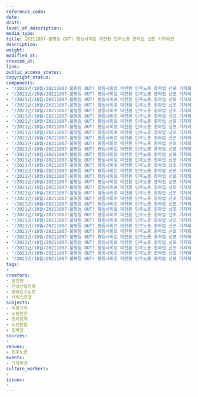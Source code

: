 ```yaml
---
reference_code: 
date: 
draft: 
level_of_description: 
media_type: 
title: 20211007-불평등 OUT! 평등사회로 대전환 민주노총 총파업 선포 기자회견
description: 
weight: 
modified_at: 
created_at: 
link: 
public_access_status: 
copyright_status: 
components:
- "/2021년/10월/20211007-불평등 OUT! 평등사회로 대전환 민주노총 총파업 선포 기자회견/_1D28874.jpg"
- "/2021년/10월/20211007-불평등 OUT! 평등사회로 대전환 민주노총 총파업 선포 기자회견/_1D28974.jpg"
- "/2021년/10월/20211007-불평등 OUT! 평등사회로 대전환 민주노총 총파업 선포 기자회견/_1D28884.jpg"
- "/2021년/10월/20211007-불평등 OUT! 평등사회로 대전환 민주노총 총파업 선포 기자회견/_5D40027.jpg"
- "/2021년/10월/20211007-불평등 OUT! 평등사회로 대전환 민주노총 총파업 선포 기자회견/_1D28995.jpg"
- "/2021년/10월/20211007-불평등 OUT! 평등사회로 대전환 민주노총 총파업 선포 기자회견/_1D28965.jpg"
- "/2021년/10월/20211007-불평등 OUT! 평등사회로 대전환 민주노총 총파업 선포 기자회견/_1D28753.jpg"
- "/2021년/10월/20211007-불평등 OUT! 평등사회로 대전환 민주노총 총파업 선포 기자회견/_1D28643.jpg"
- "/2021년/10월/20211007-불평등 OUT! 평등사회로 대전환 민주노총 총파업 선포 기자회견/_5D40018.jpg"
- "/2021년/10월/20211007-불평등 OUT! 평등사회로 대전환 민주노총 총파업 선포 기자회견/_1D28734.jpg"
- "/2021년/10월/20211007-불평등 OUT! 평등사회로 대전환 민주노총 총파업 선포 기자회견/_1D28961.jpg"
- "/2021년/10월/20211007-불평등 OUT! 평등사회로 대전환 민주노총 총파업 선포 기자회견/_1D28838.jpg"
- "/2021년/10월/20211007-불평등 OUT! 평등사회로 대전환 민주노총 총파업 선포 기자회견/_1D28767.jpg"
- "/2021년/10월/20211007-불평등 OUT! 평등사회로 대전환 민주노총 총파업 선포 기자회견/_5D40050.jpg"
- "/2021년/10월/20211007-불평등 OUT! 평등사회로 대전환 민주노총 총파업 선포 기자회견/_1D28937.jpg"
- "/2021년/10월/20211007-불평등 OUT! 평등사회로 대전환 민주노총 총파업 선포 기자회견/_1D28841.jpg"
- "/2021년/10월/20211007-불평등 OUT! 평등사회로 대전환 민주노총 총파업 선포 기자회견/_1D28934.jpg"
- "/2021년/10월/20211007-불평등 OUT! 평등사회로 대전환 민주노총 총파업 선포 기자회견/_5D40106.jpg"
- "/2021년/10월/20211007-불평등 OUT! 평등사회로 대전환 민주노총 총파업 선포 기자회견/_1D28958.jpg"
- "/2021년/10월/20211007-불평등 OUT! 평등사회로 대전환 민주노총 총파업 선포 기자회견/_1D28892.jpg"
- "/2021년/10월/20211007-불평등 OUT! 평등사회로 대전환 민주노총 총파업 선포 기자회견/_5D40079.jpg"
- "/2021년/10월/20211007-불평등 OUT! 평등사회로 대전환 민주노총 총파업 선포 기자회견/_1D28660.jpg"
- "/2021년/10월/20211007-불평등 OUT! 평등사회로 대전환 민주노총 총파업 선포 기자회견/_5D40111.jpg"
- "/2021년/10월/20211007-불평등 OUT! 평등사회로 대전환 민주노총 총파업 선포 기자회견/_1D28947.jpg"
- "/2021년/10월/20211007-불평등 OUT! 평등사회로 대전환 민주노총 총파업 선포 기자회견/_5D40011.jpg"
- "/2021년/10월/20211007-불평등 OUT! 평등사회로 대전환 민주노총 총파업 선포 기자회견/_5D40112.jpg"
- "/2021년/10월/20211007-불평등 OUT! 평등사회로 대전환 민주노총 총파업 선포 기자회견/_1D28792.jpg"
- "/2021년/10월/20211007-불평등 OUT! 평등사회로 대전환 민주노총 총파업 선포 기자회견/_5D40056.jpg"
- "/2021년/10월/20211007-불평등 OUT! 평등사회로 대전환 민주노총 총파업 선포 기자회견/_1D28929.jpg"
- "/2021년/10월/20211007-불평등 OUT! 평등사회로 대전환 민주노총 총파업 선포 기자회견/_1D28825.jpg"
- "/2021년/10월/20211007-불평등 OUT! 평등사회로 대전환 민주노총 총파업 선포 기자회견/_5D40054.jpg"
- "/2021년/10월/20211007-불평등 OUT! 평등사회로 대전환 민주노총 총파업 선포 기자회견/_1D28679.jpg"
tags:
- 
creators:
- 총연맹
- 건설산업연맹
- 공공운수노조
- 서비스연맹
subjects:
- 비정규직
- 노동안전
- 정치정책
- 노조탄압
- 총파업
sources:
- 
venues:
- 민주노총
events:
- 기자회견
culture_workers:
- 
issues:
- 
---
```

